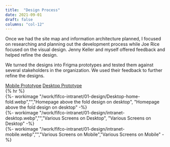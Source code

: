 ```yaml
---
title:  "Design Process"
date: 2021-09-01
draft: false
columns: "col-12"
---
```

<div class="container lg"><div class="container gap-1">
<div class="col col-12 sm-7 md-8">
Once we had the site map and information architecture planned, I focused on researching and planning out the development process while Joe Rice focused on the visual design. Jenny Keller and myself offered feedback and helped refine the design.

We turned the designs into Frigma prototypes and tested them against several stakeholders in the organization. We used their feedback to further refine the designs.
</div>
<div class="col col-12 sm-5 md-4">
<div class="my-4">
<a href="https://www.figma.com/proto/PQY5Rim2l6O5FTzscONFOs/Intranet---Mobile---Presentation?node-id=130%3A2&scaling=scale-down&page-id=0%3A1&starting-point-node-id=130%3A2&hide-ui=1" class=" btn btn-secondary mb-2 mr-2">Mobile Prototype</a>
<a href="https://www.figma.com/proto/g8hbwaqRbXTxaeE8xxF8rV/Intranet---Desktop---Presentation?node-id=233%3A0&scaling=min-zoom&page-id=0%3A1&starting-point-node-id=233%3A0&hide-ui=1"class=" btn btn-secondary mb-2">Desktop Prototype</a>
</div>
</div></div>
{% hr %}

<div class="container lg"><div class="container gap-1">
<div class="col col-6 sm-4">
{%- workimage  "/work/fifco-intranet/01-design/Desktop-home-fold.webp","","Homepage above the fold design on desktop", "Homepage above the fold design on desktop"  -%}
</div>
<div class="col col-6 sm-4">
{%- workimage  "/work/fifco-intranet/01-design/intranet-desktop.webp","","Various Screens on Desktop", "Various Screens on Desktop"  -%}
</div>
<div class="col col-6 sm-4">
{%- workimage  "/work/fifco-intranet/01-design/intranet-mobile.webp","","Various Screens on Mobile","Various Screens on Mobile" -%}
</div>
</div></div>